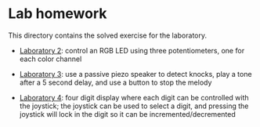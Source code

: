 # Lab homework

This directory contains the solved exercise for the laboratory.

- [Laboratory 2](Color_LED_Potentiometer.ino): control an RGB LED using three potentiometers, one for each color channel

- [Laboratory 3](Knock_Detector.ino): use a passive piezo speaker to detect knocks, play a tone after a 5 second delay, and use a button to stop the melody

- [Laboratory 4](4_Digit_Display_Joystick_Control.ino): four digit display where each digit can be controlled with the joystick; the joystick can be used to select a digit, and pressing the joystick will lock in the digit so it can be incremented/decremented
